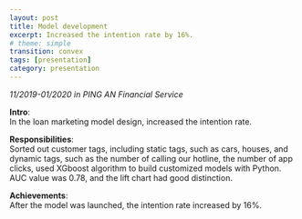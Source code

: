 ```yaml
---
layout: post
title: Model development
excerpt: Increased the intention rate by 16%. 
# theme: simple
transition: convex
tags: [presentation]
category: presentation
---
```

_11/2019-01/2020 in PING AN Financial Service_

__Intro__:   
In the loan marketing model design, increased the intention rate.

__Responsibilities__:    
Sorted out customer tags, including static tags, such as cars, houses, and dynamic tags, such as the number of calling our hotline, the number of app clicks, used XGboost algorithm to build customized models with Python. AUC value was 0.78, and the lift chart had good distinction.

__Achievements__:    
After the model was launched, the intention rate increased by 16%.
